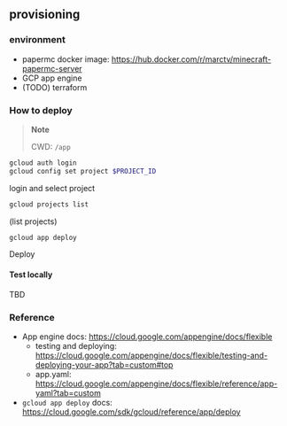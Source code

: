 ## provisioning

### environment

- papermc docker image: https://hub.docker.com/r/marctv/minecraft-papermc-server
- GCP app engine
- (TODO) terraform

### How to deploy

> **Note**
>
> CWD: `/app`

```bash
gcloud auth login
gcloud config set project $PROJECT_ID
```
login and select project

```bash
gcloud projects list
```
(list projects)

```bash
gcloud app deploy
```
Deploy

#### Test locally

TBD

### Reference

- App engine docs: https://cloud.google.com/appengine/docs/flexible
  - testing and deploying: https://cloud.google.com/appengine/docs/flexible/testing-and-deploying-your-app?tab=custom#top
  - app.yaml: https://cloud.google.com/appengine/docs/flexible/reference/app-yaml?tab=custom
- `gcloud app deploy` docs: https://cloud.google.com/sdk/gcloud/reference/app/deploy
